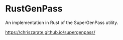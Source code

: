 RustGenPass
===========

An implementation in Rust of the SuperGenPass utility.

https://chriszarate.github.io/supergenpass/
